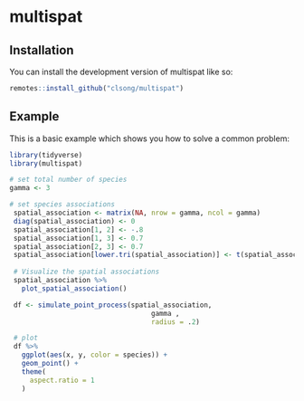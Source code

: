 # multispat

<!-- badges: start -->
<!-- badges: end -->

## Installation

You can install the development version of multispat like so:

``` r
remotes::install_github("clsong/multispat")
```

## Example

This is a basic example which shows you how to solve a common problem:

``` r
library(tidyverse)
library(multispat)

# set total number of species
gamma <- 3

# set species associations
 spatial_association <- matrix(NA, nrow = gamma, ncol = gamma)
 diag(spatial_association) <- 0
 spatial_association[1, 2] <- -.8
 spatial_association[1, 3] <- 0.7
 spatial_association[2, 3] <- 0.7
 spatial_association[lower.tri(spatial_association)] <- t(spatial_association)[lower.tri(spatial_association)]
 
 # Visualize the spatial associations
 spatial_association %>%
   plot_spatial_association()

 df <- simulate_point_process(spatial_association,
                                   gamma ,
                                   radius = .2)

 # plot
 df %>%
   ggplot(aes(x, y, color = species)) +
   geom_point() +
   theme(
     aspect.ratio = 1
   )
```


